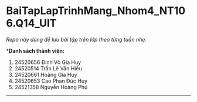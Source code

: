 # BaiTapLapTrinhMang_Nhom4_NT106.Q14_UIT
_Repo này dùng để lưu bài tập trên lớp theo từng tuần nhe._

***Danh sách thành viên:**
1.	24520656	Đinh Võ Gia Huy
2.	24520514	Trần Lê Văn Hiếu
3.	24520661	Hoàng Gia Huy
4.	24520653	Cao Phan Đức Huy
5.	24521358	Nguyễn Hoàng Phú

______________



